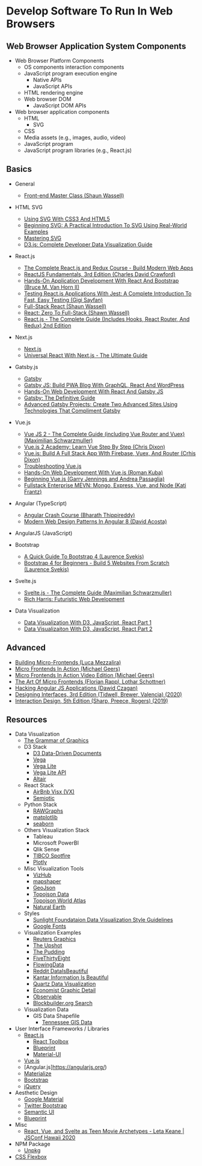# Develop Software To Run In Web Browsers

## Web Browser Application System Components

* Web Browser Platform Components
  * OS components interaction components
  * JavaScript program execution engine
    * Native APIs
    * JavaScript APIs
  * HTML rendering engine  
  * Web browser DOM
    * JavaScript DOM APIs
* Web browser application components
  * HTML
    * SVG
  * CSS
  * Media assets (e.g., images, audio, video)
  * JavaScript program  
  * JavaScript program libraries (e.g., React.js)


## Basics

* General
  * [Front-end Master Class (Shaun Wassell)](https://learning.oreilly.com/videos/front-end-master-class/9780137610068/)

* HTML SVG
  * [Using SVG With CSS3 And HTML5](https://learning.oreilly.com/library/view/using-svg-with/9781491921968/)
  * [Beginning SVG: A Practical Introduction To SVG Using Real-World Examples](https://learning.oreilly.com/library/view/beginning-svg-a/9781484237601/)
  * [Mastering SVG](https://learning.oreilly.com/library/view/mastering-svg/9781788626743/)
  * [D3.js: Complete Developer Data Visualization Guide](https://learning.oreilly.com/videos/d3js-complete-developer/9781800565692)
 
* React.js
  * [The Complete React.js and Redux Course - Build Modern Web Apps](https://learning.oreilly.com/videos/the-complete-react/9781789950656/)
  * [ReactJS Fundamentals, 3rd Edition (Charles David Crawford)](https://learning.oreilly.com/videos/reactjs-fundamentals-3rd/9780136612117/)
  * [Hands-On Application Development With React And Bootstrap (Bruce M. Van Horn II)](https://learning.oreilly.com/videos/hands-on-application-development/9781789531381/)
  * [Testing React.js Applications With Jest: A Complete Introduction To Fast, Easy Testing (Gigi Sayfan)](https://learning.oreilly.com/videos/testing-react-js-applications/9781484239803/)
  * [Full-Stack React (Shaun Wassell)](https://learning.oreilly.com/videos/full-stack-react/9780136887294)
  * [React: Zero To Full-Stack (Shawn Wassell)](https://learning.oreilly.com/videos/react-zero-to/9780137611676)
  * [React.js - The Complete Guide (Includes Hooks, React Router, And Redux) 2nd Edition](https://learning.oreilly.com/videos/react-the/9781801812603)

* Next.js
  * [Next.js](https://nextjs.org/)
  * [Universal React With Next.js - The Ultimate Guide](https://learning.oreilly.com/videos/universal-react-with/9781839210792/)

* Gatsby.js
  * [Gatsby](https://www.gatsbyjs.com/)
  * [Gatsby JS: Build PWA Blog With GraphQL, React And WordPress](https://learning.oreilly.com/videos/gatsby-js-build/9781839217593/)
  * [Hands-On Web Development With React And Gatsby JS](https://learning.oreilly.com/videos/hands-on-web-development/9781838822767)
  * [Gatsby: The Definitive Guide](https://learning.oreilly.com/library/view/gatsby-the-definitive/9781492087502/)
  * [Advanced Gatsby Projects: Create Two Advanced Sites Using Technologies That Compliment Gatsby](https://learning.oreilly.com/library/view/advanced-gatsby-projects/9781484266403/)


* Vue.js
  * [Vue JS 2 - The Complete Guide (including Vue Router and Vuex) (Maximilian Schwarzmuller)](https://learning.oreilly.com/videos/vue-js-2/9781788992817/)
  * [Vue.js 2 Academy: Learn Vue Step By Step (Chris Dixon)](https://learning.oreilly.com/videos/vue-js-2-academy/9781838985455/)
  * [Vue.js: Build A Full Stack App WIth Firebase, Vuex, And Router (Crhis Dixon)](https://learning.oreilly.com/videos/vue-js-build-a/9781838980627/)
  * [Troubleshooting Vue.js](https://learning.oreilly.com/videos/troubleshooting-vue-js/9781788993531/)
  * [Hands-On Web Development With Vue.js (Roman Kuba)](https://learning.oreilly.com/videos/hands-on-web-development/9781787283039/)
  * [Beginning Vue.js (Garry Jennings and Andrea Passaglia)](https://learning.oreilly.com/videos/beginning-vue-js/9781789534719/)
  * [Fullstack Enterprise MEVN: Mongo, Express, Vue, and Node (Kati Frantz)](https://learning.oreilly.com/videos/fullstack-enterprise-mevn/9781800202276/)

* Angular (TypeScript)
  * [Angular Crash Course (Bharath Thippireddy)](https://learning.oreilly.com/videos/angular-crash-course/9781800209824/)
  * [Modern Web Design Patterns In Angular 8 (David Acosta)](https://learning.oreilly.com/videos/angular-crash-course/9781800209824/)

* AngularJS (JavaScript)


* Bootstrap
  * [A Quick Guide To Bootstrap 4 (Laurence Svekis)](https://learning.oreilly.com/videos/a-quick-guide/9781789616415/)
  * [Bootstrap 4 for Beginners - Build 5 Websites From Scratch (Laurence Svekis)](https://learning.oreilly.com/videos/bootstrap-4-for/9781789808179/)

* Svelte.js
  * [Svelte.js - The Complete Guide (Maximilian Schwarzmuller)](https://learning.oreilly.com/videos/svelte-js-the/9781838988937)
  * [Rich Harris: Futuristic Web Development](https://youtu.be/qSfdtmcZ4d0)

* Data Visualization
  * [Data Visualization With D3, JavaScript, React Part 1](https://youtu.be/2LhoCfjm8R4)
  * [Data Visualizaiton With D3, JavaScript, React Part 2](https://youtu.be/H2qPeJx1RDI)

## Advanced

* [Building Micro-Frontends (Luca Mezzalira)](https://learning.oreilly.com/library/view/building-micro-frontends/9781492082989/)
* [Micro Frontends In Action (Michael Geers)](https://learning.oreilly.com/library/view/micro-frontends-in/9781617296871/)
* [Micro Frontends In Action Video Edition (Michael Geers)](https://learning.oreilly.com/videos/micro-frontends-in/9781617296871VE/)
* [The Art Of Micro Frontends (Florian Rappl, Lothar Schottner)](https://learning.oreilly.com/library/view/the-art-of/9781800563568/)
* [Hacking Angular JS Applications (Dawid Czagan)](https://learning.oreilly.com/videos/hacking-angularjs-applications/9781838988340/)
* [Designing Interfaces, 3rd Edition (Tidwell, Brewer, Valencia) (2020)](https://learning.oreilly.com/library/view/designing-interfaces-3rd/9781492051954/)
* [Interaction Design, 5th Edition (Sharp, Preece, Rogers) (2019)](https://learning.oreilly.com/library/view/interaction-design-5th/9781119547259/)

## Resources

* Data Visualization
  * [The Grammar of Graphics](https://www.amazon.com/Grammar-Graphics-Statistics-Computing/dp/0387245448)
  * D3 Stack
    * [D3 Data-Driven Documents](https://d3js.org/)
    * [Vega](https://vega.github.io/vega/)
    * [Vega Lite](https://vega.github.io/vega-lite/)
    * [Vega Lite API](https://vega.github.io/vega-lite-api/)
    * [Altair](https://altair-viz.github.io/)
  * React Stack
    * [AirBnb Visx (VX)](https://github.com/airbnb/visx)
    * [Semiotic](https://semiotic.nteract.io/)
  * Python Stack
    * [RAWGraphs](https://rawgraphs.io/)
    * [matplotlib](https://matplotlib.org/)
    * [seaborn](https://seaborn.pydata.org/)
  * Others Visualization Stack
    * Tableau
    * Microsoft PowerBI
    * Qlik Sense
    * [TIBCO Spotfire](https://www.tibco.com/products/tibco-spotfire)
    * [Plotly](https://plotly.com/)
  * Misc Visualization Tools
    * [VizHub](https://vizhub.com/)
    * [mapshaper](https://mapshaper.org/)
    * [GeoJson](https://geojson.org/)
    * [Topojson Data](https://github.com/topojson/topojson)
    * [Topojson World Atlas](https://github.com/topojson/world-atlas)
    * [Natural Earth](https://www.naturalearthdata.com/)
  * Styles
    * [Sunlight Foundataion Data Visualization Style Guidelines](https://sunlightfoundation.com/2014/03/12/datavizguide/)
    * [Google Fonts](https://fonts.google.com/) 
  * Visualization Examples
    * [Reuters Graphics](https://graphics.reuters.com/)
    * [The Upshot](https://www.nytimes.com/section/upshot)
    * [The Pudding](https://pudding.cool/)
    * [FiveThirtyEight](https://fivethirtyeight.com/)
    * [FlowingData](https://flowingdata.com/)
    * [Reddit DataIsBeautiful](https://www.reddit.com/r/dataisbeautiful/)
    * [Kantar Information Is Beautiful](https://www.informationisbeautifulawards.com/)
    * [Quartz Data Visualization](https://qz.com/re/data-visualization/)
    * [Economist Graphic Detail](https://www.economist.com/graphic-detail)
    * [Observable](https://observablehq.com/)
    * [Blockbuilder.org Search](https://blockbuilder.org/search)
  * Visualization Data
    * GIS Data Shapefile
      * [Tennessee GIS Data](https://www.tn.gov/finance/sts-gis/gis/data.html)
* User Interface Frameworks / Libraries
  * [React.js](https://reactjs.org/)
    * [React Toolbox](http://react-toolbox.io/#/)
    * [Blueprint](https://blueprintjs.com/)
    * [Material-UI](https://material-ui.com/)
  * [Vue.js](https://vuejs.org/)
  * [Angular.js]https://angularjs.org/)
  * [Materialize](https://materializecss.com/)
  * [Bootstrap](https://getbootstrap.com)
  * [jQuery](https://jquery.com/)
* Aesthetic Design
  * [Google Material](https://material.io/design)
  * [Twitter Bootstrap](https://getbootstrap.com/)
  * [Semantic UI](https://semantic-ui.com/)
  * [Blueprint](https://blueprintjs.com/)
* Misc
  * [React, Vue, and Svelte as Teen Movie Archetypes - Leta Keane | JSConf Hawaii 2020](https://youtu.be/vEQkgBzunRc?list=PL37ZVnwpeshH-mmcnUNoM7LVyegK27Gm1)
* NPM Package
  * [Unpkg](https://unpkg.com/)
* [CSS Flexbox](https://css-tricks.com/snippets/css/a-guide-to-flexbox/)